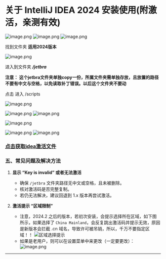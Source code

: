 # 关于 IntelliJ IDEA 2024 安装使用(附激活，亲测有效)


![image.png](https://upload-images.jianshu.io/upload_images/30153012-6bd532ce3b05fe39.png?imageMogr2/auto-orient/strip%7CimageView2/2/w/1240)
![image.png](https://upload-images.jianshu.io/upload_images/30153012-287712c6a9daf12c.png?imageMogr2/auto-orient/strip%7CimageView2/2/w/1240)
![image.png](https://upload-images.jianshu.io/upload_images/30153012-134ce20824c4d5d1.png?imageMogr2/auto-orient/strip%7CimageView2/2/w/1240)



找到文件夹 **适用2024版本** 

![image.png](https://upload-images.jianshu.io/upload_images/30153012-3893fa7d70308113.png?imageMogr2/auto-orient/strip%7CimageView2/2/w/1240)

进入到文件夹 ***/jetbra***

**注意： 这个jetbra文件夹单独copy一份，所属文件夹需单独存放，且放置的路径不要有中文与空格，以免读取补丁错误。以后这个文件夹不要动**

点击 进入 /scripts



![image.png](https://upload-images.jianshu.io/upload_images/30153012-4ba92c419f65c054.png?imageMogr2/auto-orient/strip%7CimageView2/2/w/1240)

![image.png](https://upload-images.jianshu.io/upload_images/30153012-0f22217904de06af.png?imageMogr2/auto-orient/strip%7CimageView2/2/w/1240)
![image.png](https://upload-images.jianshu.io/upload_images/30153012-725c41aae9a53cc8.png?imageMogr2/auto-orient/strip%7CimageView2/2/w/1240)

![image.png](https://upload-images.jianshu.io/upload_images/30153012-57be2eedbf829df6.png?imageMogr2/auto-orient/strip%7CimageView2/2/w/1240)


![image.png](https://upload-images.jianshu.io/upload_images/30153012-17cb440843d3554d.png?imageMogr2/auto-orient/strip%7CimageView2/2/w/1240)
![image.png](https://upload-images.jianshu.io/upload_images/30153012-90590c28c6dbcd03.png?imageMogr2/auto-orient/strip%7CimageView2/2/w/1240)


### [点击获取idea激活文件](https://pan.quark.cn/s/9dbfe698c064)

### 五、常见问题及解决方法

1.  **显示 “Key is invalid” 或者无法激活**

    *   确保 `/jetbra` 文件夹路径无中文或空格，且未被删除。
    *   核对激活码是否完整复制。
    *   若仍无法解决，建议回退到 1.x 版本再尝试激活。
2.  **激活提示 “区域限制”**
    * 注意，2024.2 之后的版本，若初次安装，会提示选择所在区域，如下图所示，如果选择了 ```China Mainland```，会反复跳出激活码并提示无效，原因是新版本会拦截 .cn 域名，导致许可被吊销，所以，千万不要指定区域！！
        ![区域选择提示](https://upload-images.jianshu.io/upload_images/30270624-44c0f295675abdd9.png?imageMogr2/auto-orient/strip%7CimageView2/2/w/1240)
    * 如果是老用户，则可以在设置菜单中来更改（一定要更改）：
  ![image.png](https://upload-images.jianshu.io/upload_images/30153012-c1879ce88994d98d.png?imageMogr2/auto-orient/strip%7CimageView2/2/w/1240)

* * *
